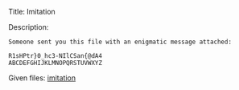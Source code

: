 Title: Imitation

Description:
```
Someone sent you this file with an enigmatic message attached:

R1sHPtr}0_hc3-NIlCSan{@dA4
ABCDEFGHIJKLMNOPQRSTUVWXYZ
```

Given files: [imitation](https://github.com/Coder-Here/HACK-AC-2022-CTF/blob/main/RE/Imitation/imitation "imitation")
